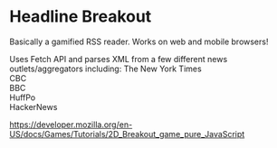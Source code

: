 # Headline Breakout

Basically a gamified RSS reader. Works on web and mobile browsers!

Uses Fetch API and parses XML from a few different news outlets/aggregators including:
The New York Times<br>
CBC<br>
BBC<br>
HuffPo<br>
HackerNews<br>

https://developer.mozilla.org/en-US/docs/Games/Tutorials/2D_Breakout_game_pure_JavaScript
